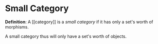 # Small Category
**Definition**: A [[category]] is a *small category* if it has only a set's worth of morphisms.

A small category thus will only have a set's worth of objects.